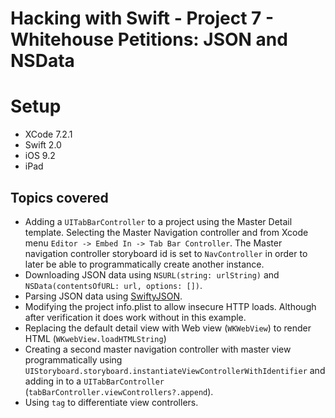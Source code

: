 # Hacking with Swift - Project 7 - Whitehouse Petitions: JSON and NSData

# Setup
- XCode 7.2.1
- Swift 2.0
- iOS 9.2
- iPad

## Topics covered

- Adding a ```UITabBarController``` to a project using the Master Detail template.
Selecting the Master Navigation controller and from Xcode menu ```Editor -> Embed In -> Tab Bar Controller```.
The Master navigation controller storyboard id is set to ```NavController``` in order to later be able to programmatically create another instance.
- Downloading JSON data using ```NSURL(string: urlString)``` and ```NSData(contentsOfURL: url, options: [])```.
- Parsing JSON data using [SwiftyJSON](https://github.com/SwiftyJSON/SwiftyJSON).
- Modifying the project info.plist to allow insecure HTTP loads. Although after verification it does work without in this example.
- Replacing the default detail view with Web view (```WKWebView```) to render HTML (```WKwebView.loadHTMLString```)
- Creating a second master navigation controller with master view programmatically using ```UIStoryboard.storyboard.instantiateViewControllerWithIdentifier``` and adding in to a ```UITabBarController``` (```tabBarController.viewControllers?.append```).
- Using ```tag``` to differentiate view controllers.
